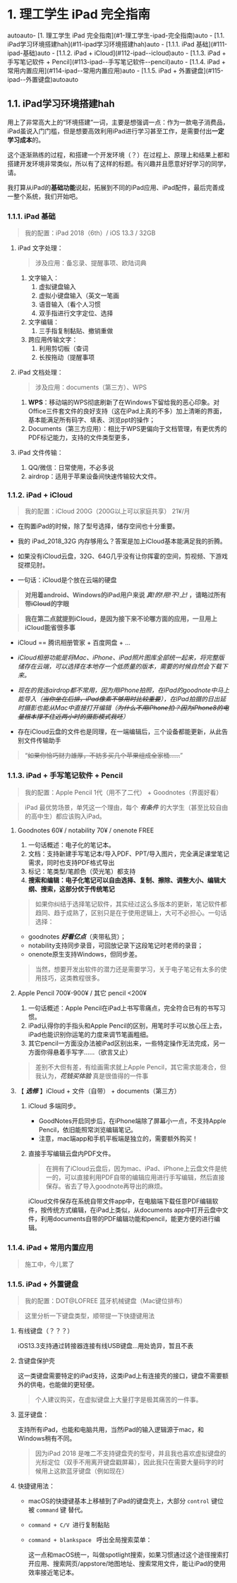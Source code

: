 # 1. 理工学生 iPad 完全指南

<!-- TOC -->autoauto- [1. 理工学生 iPad 完全指南](#1-理工学生-ipad-完全指南)auto    - [1.1. iPad学习环境搭建hah](#11-ipad学习环境搭建hah)auto        - [1.1.1. iPad 基础](#111-ipad-基础)auto        - [1.1.2. iPad + iCloud](#112-ipad--icloud)auto        - [1.1.3. iPad + 手写笔记软件 + Pencil](#113-ipad--手写笔记软件--pencil)auto        - [1.1.4. iPad + 常用内置应用](#114-ipad--常用内置应用)auto        - [1.1.5. iPad + 外置键盘](#115-ipad--外置键盘)autoauto<!-- /TOC -->

## 1.1. iPad学习环境搭建hah

用上了非常高大上的“环境搭建”一词，主要是想强调一点：作为一款电子消费品，iPad虽说入门门槛，但是想要高效利用iPad进行学习甚至工作，是需要付出**一定学习成本**的。

这个逐渐熟练的过程，和搭建一个开发环境（？）在过程上、原理上和结果上都和搭建开发环境非常类似，所以有了这样的标题。有兴趣并且愿意好好学习的同学，请。


我打算从iPad的**基础功能**说起，拓展到不同的iPad应用、iPad配件，最后完善成一整个系统，我们开始吧。


### 1.1.1. iPad 基础

> 我的配置：iPad 2018（6th）/ iOS 13.3 / 32GB


1. iPad 文字处理：
    > 涉及应用：备忘录、提醒事项、欧陆词典
   1. 文字输入：
      1. 虚拟键盘输入
      2. 虚拟小键盘输入（英文一笔画
      3. 语音输入（看个人习惯
      4. 双手指进行文字定位、选择
   2. 文字编辑：
      1. 三手指复制黏贴、撤销重做
   3. 跨应用传输文字：
      1. 利用剪切板（查词
      2. 长按拖动（提醒事项
   
   
2. iPad 文档处理：
        
    > 涉及应用：documents（第三方）、WPS
   1. **WPS**：移动端的WPS彻底刷新了在Windows下留给我的恶心印象。对Office三件套文件的良好支持（这在iPad上真的不多）加上清晰的界面，基本能满足所有码字、填表、浏览ppt的操作；
   2. Documents（第三方应用）：相比于WPS更偏向于文档管理，有更优秀的PDF标记能力，支持的文件类型更多，


3. iPad 文件传输：
   1. QQ/微信：日常使用，不必多说
   2. airdrop：适用于苹果设备间快速传输较大文件。


### 1.1.2. iPad + iCloud

> 我的配置：iCloud 200G（200G以上可以家庭共享） 21¥/月

* 在购置iPad的时候，除了型号选择，储存空间也十分重要。
* 我的 iPad_2018_32G 内存够用么？答案是加上iCloud基本能满足我的折腾。
* 如果没有iCloud云盘，32G、64G几乎没有让你挥霍的空间，剪视频、下游戏捉襟见肘。

* 一句话：iCloud是个放在云端的硬盘
  
> **对用着android、Windows的iPad用户来说 *真!的!用!不!上!* ，请略过所有带~~iCloud~~的字眼**

> **我在第二点就提到iCloud，是因为接下来不论哪方面的应用，一旦用上iCloud能省很多事**

* iCloud == 腾讯相册管家 + 百度网盘 + ... 
  
* *iCloud相册功能是将Mac、iPhone、iPad照片图库全部统一起来，将完整版储存在云端，可以选择在本地存一个低质量的版本，需要的时候自然会下载下来。*

* *现在的我连airdrop都不常用，因为用iPhone拍照，在iPad的goodnote中马上能导入（~~当你坐在后排，iPad像素不够用时比较重要~~），在iPad拍摄的日出延时摄影也能从Mac中直接打开编辑（~~为什么不用iPhone拍？因为iPhone8的电量根本撑不住近两小时的摄影模式我呸~~）*

* 存在iCloud云盘的文件也是同理，在一端编辑后，三个设备都能更新，从此告别文件传输助手

> “~~如果你恰巧财力雄厚，不妨多买几个苹果组成全家桶......~~”


### 1.1.3. iPad + 手写笔记软件 + Pencil

> 我的配置：Apple Pencil 1代（用不了二代） + Goodnotes（界面好看）

> iPad 最优势场景，单凭这一个理由，每个 ***有条件*** 的大学生（甚至比较自由的高中生）都应该购入iPad。

1. Goodnotes 60¥ / notability 70¥ / onenote FREE
    
    1. 一句话概述：电子化的笔记本。
    2.  文档：支持新建手写笔记本/导入PDF、PPT/导入图片，完全满足课堂笔记需求，同时也支持PDF格式导出
    3. 标记：笔类型/笔颜色（荧光笔）都支持
    4.  **搜索和编辑：电子化笔记可以自由选择、复制、擦除、调整大小、编辑大纲、搜索，这部分优于传统笔记**
    > 如果你纠结于选择笔记软件，其实经过这么多版本的更新，笔记软件都趋同、趋于成熟了，区别只是在于使用逻辑上，大可不必担心。一句话选择：
    * goodnotes ***好看亿点***（夹带私货）；
    * notability支持同步录音，可回放记录下这段笔记时老师的录音；
    * onenote原生支持Windows，但同步差。
    > 当然，想要开发出软件的潜力还是需要学习，关于电子笔记有太多的使用技巧，这类教程很多。
   

2. Apple Pencil 700¥-900¥ / 其它 pencil <200¥
    
    1. 一句话概述：Apple Pencil在iPad上书写零痛点，完全符合已有的书写习惯。
    2. iPad认得你的手指头和Apple Pencil的区别，用笔时手可以放心压上去，iPad也能识别你运笔的力度来调节笔画粗细。
    3. 其它pencil一方面没办法被iPad区别出来，一些特定操作无法完成，另一方面你得悬着手写字......（欲言又止）
   > 差别不大但有差，有绘画需求就上Apple Pencil，其它需求能凑合，但我认为，***花钱买体验*** 真是很值得的一件事

3. 【 ***选修*** 】iCloud + 文件（自带） + documents（第三方）

    1. iCloud 多端同步。
   
        * GoodNotes开启同步后，在iPhone端除了屏幕小一点，不支持Apple Pencil，依旧能照常浏览编辑笔记。
        * 注意，mac端app和手机平板端是独立的，需要额外购买！

    2. 直接手写编辑云盘内PDF文件。
   
        > 在拥有了iCloud云盘后，因为mac、iPad、iPhone上云盘文件是统一的，可以直接利用PDF自带的编辑应用进行手写编辑，然后直接保存。省去了导入goodnote再导出的麻烦。

        iCloud文件保存在系统自带文件app中，在电脑端下载任意PDF编辑软件，按传统方式编辑，在iPad上类似，从documents app中打开云盘中文件，利用documents自带的PDF编辑功能和pencil，能更方便的进行编辑。

### 1.1.4. iPad + 常用内置应用

> 施工中，今儿累了

### 1.1.5. iPad + 外置键盘

> 我的配置：DOT@LOFREE 蓝牙机械键盘（Mac键位排布）


> 这里分析一下键盘类型，顺带提一下快捷键用法
1. 有线键盘（？？？）
   
    iOS13.3支持通过转接器连接有线USB键盘...用处诡异，暂且不表

2. 含键盘保护壳

    这一类键盘需要特定的iPad支持，这类iPad上有连接壳的接口，键盘不需要额外的供电，也能做的更轻便。

    > 个人建议购买，在虚拟键盘上大量打字是极其痛苦的一件事。


3. 蓝牙键盘：
   
    支持所有iPad，也能和电脑共用，当然iPad的输入逻辑源于mac，和Windows稍有不同。

    > 因为iPad 2018 是唯二不支持键盘壳的型号，并且我也喜欢虚拟键盘的光标定位（双手不用离开键盘戳屏幕），因此我只在需要大量码字的时候用上这款蓝牙键盘（例如现在）

4. 快捷键用法：
   * macOS的快捷键基本上移植到了iPad的键盘壳上，大部分 ```control``` 键位被 ```command``` 键 替代。

   * ```command + C/V ```进行复制黏贴
   * ```command + blankspace ``` 呼出全局搜索菜单：

        这一点和macOS统一，叫做spotlight搜索，如果习惯通过这个途径搜索打开应用、搜索网页/appstore/地图地址、搜索常用文件，能让iPad的使用效率接近笔记本。


